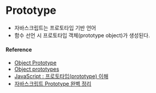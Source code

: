 # Prototype
 - 자바스크립트는 프로토타입 기반 언어
 - 함수 선언 시 프로토타입 객체(prototype object)가 생성된다.
 
 #### Reference
 * [Object Prototype](https://gyoogle.dev/blog/computer-language/Javascript/Object%20Prototype.html)
 * [Object prototypes](https://developer.mozilla.org/ko/docs/Learn/JavaScript/Objects/Object_prototypes)
 * [JavaScript : 프로토타입(prototype) 이해](https://www.nextree.co.kr/p7323/)
 * [자바스크립트 Prototype 완벽 정리](https://velog.io/@adam2/%EC%9E%90%EB%B0%94%EC%8A%A4%ED%81%AC%EB%A6%BD%ED%8A%B8-Prototype-%EC%99%84%EB%B2%BD-%EC%A0%95%EB%A6%AC)